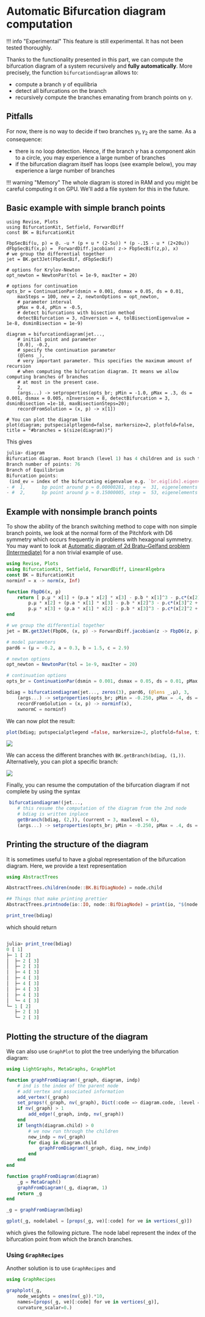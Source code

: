 # Automatic Bifurcation diagram computation

!!! info "Experimental"
    This feature is still experimental. It has not been tested thoroughly.
    
Thanks to the functionality presented in this part, we can compute the bifurcation diagram of a system recursively and **fully automatically**. More precisely, the function `bifurcationdiagram` allows to:

- compute a branch $\gamma$ of equilibria
- detect all bifurcations on the branch
- recursively compute the branches emanating from branch points on $\gamma$.

## Pitfalls
 
 For now, there is no way to decide if two branches $\gamma_1,\gamma_2$ are the same. As a consequence:

- there is no loop detection. Hence, if the branch $\gamma$ has a component akin to a circle, you may experience a large number of branches
- if the bifurcation diagram itself has loops (see example below), you may experience a large number of branches

!!! warning "Memory"
    The whole diagram is stored in RAM and you might be careful computing it on GPU. We'll add a file system for this in the future. 

## Basic example with simple branch points

```@example
using Revise, Plots
using BifurcationKit, Setfield, ForwardDiff
const BK = BifurcationKit

FbpSecBif(u, p) = @. -u * (p + u * (2-5u)) * (p -.15 - u * (2+20u))
dFbpSecBif(x,p) =  ForwardDiff.jacobian( z-> FbpSecBif(z,p), x)
# we group the differential together
jet = BK.get3Jet(FbpSecBif, dFbpSecBif)

# options for Krylov-Newton
opt_newton = NewtonPar(tol = 1e-9, maxIter = 20)

# options for continuation
opts_br = ContinuationPar(dsmin = 0.001, dsmax = 0.05, ds = 0.01,
	maxSteps = 100, nev = 2, newtonOptions = opt_newton,
	# parameter interval
	pMax = 0.4, pMin = -0.5,
	# detect bifurcations with bisection method
	detectBifurcation = 3, nInversion = 4, tolBisectionEigenvalue = 1e-8, dsminBisection = 1e-9)

diagram = bifurcationdiagram(jet..., 
	# initial point and parameter
	[0.0], -0.2, 
	# specify the continuation parameter
	(@lens _), 
	# very important parameter. This specifies the maximum amount of recursion
	# when computing the bifurcation diagram. It means we allow computing branches of branches 
	# at most in the present case.
	2,
	(args...) -> setproperties(opts_br; pMin = -1.0, pMax = .3, ds = 0.001, dsmax = 0.005, nInversion = 8, detectBifurcation = 3, dsminBisection =1e-18, maxBisectionSteps=20);
	recordFromSolution = (x, p) -> x[1])
	
# You can plot the diagram like 
plot(diagram; putspecialptlegend=false, markersize=2, plotfold=false, title = "#branches = $(size(diagram))")
```

This gives

```julia
julia> diagram
Bifurcation diagram. Root branch (level 1) has 4 children and is such that:
Branch number of points: 76
Branch of Equilibrium
Bifurcation points:
 (ind_ev = index of the bifurcating eigenvalue e.g. `br.eig[idx].eigenvals[ind_ev]`)
- #  1,      bp point around p ≈ 0.00000281, step =  31, eigenelements in eig[ 32], ind_ev =   1 [converged], δ = ( 1,  0)
- #  2,      bp point around p ≈ 0.15000005, step =  53, eigenelements in eig[ 54], ind_ev =   1 [converged], δ = (-1,  0)
```

## Example with nonsimple branch points

To show the ability of the branch switching method to cope with non simple branch points, we look at the normal form of the Pitchfork with D6 symmetry which occurs frequently in problems with hexagonal symmetry. You may want to look at [Automatic diagram of 2d Bratu–Gelfand problem (Intermediate)](@ref) for a non trivial example of use.

```julia
using Revise, Plots
using BifurcationKit, Setfield, ForwardDiff, LinearAlgebra
const BK = BifurcationKit
norminf = x -> norm(x, Inf)

function FbpD6(x, p)
	return [ p.μ * x[1] + (p.a * x[2] * x[3] - p.b * x[1]^3 - p.c*(x[2]^2 + x[3]^2) * x[1]),
		p.μ * x[2] + (p.a * x[1] * x[3] - p.b * x[2]^3 - p.c*(x[3]^2 + x[1]^2) * x[2]),
		p.μ * x[3] + (p.a * x[1] * x[2] - p.b * x[3]^3 - p.c*(x[2]^2 + x[1]^2) * x[3])]
end

# we group the differential together
jet = BK.get3Jet(FbpD6, (x, p) -> ForwardDiff.jacobian(z -> FbpD6(z, p), x))

# model parameters
pard6 = (μ = -0.2, a = 0.3, b = 1.5, c = 2.9)

# newton options
opt_newton = NewtonPar(tol = 1e-9, maxIter = 20)

# continuation options
opts_br = ContinuationPar(dsmin = 0.001, dsmax = 0.05, ds = 0.01, pMax = 0.4, pMin = -0.5, detectBifurcation = 2, nev = 2, newtonOptions = opt_newton, maxSteps = 100, nInversion = 4, tolBisectionEigenvalue = 1e-8, dsminBisection = 1e-9)

bdiag = bifurcationdiagram(jet..., zeros(3), pard6, (@lens _.μ), 3,
	(args...) -> setproperties(opts_br; pMin = -0.250, pMax = .4, ds = 0.001, dsmax = 0.005, nInversion = 4, detectBifurcation = 3, maxBisectionSteps=20, newtonOptions = opt_newton);
	recordFromSolution = (x, p) -> norminf(x),
	xwnormC = norminf)
```

We can now plot the result:

```julia
plot(bdiag; putspecialptlegend =false, markersize=2, plotfold=false, title="#branch = $(size(bdiag))")
```

 ![](diagramD6.png)
 
 We can access the different branches with `BK.getBranch(bdiag, (1,))`. Alternatively, you can plot a specific branch:
 
 ![](diagramD6b.png)
 
 Finally, you can resume the computation of the bifurcation diagram if not complete by using the syntax
 
```julia
 bifurcationdiagram!(jet...,
	# this resume the computation of the diagram from the 2nd node
	# bdiag is written inplace
	getBranch(bdiag, (2,)), (current = 3, maxlevel = 6), 
	(args...) -> setproperties(opts_br; pMin = -0.250, pMax = .4, ds = 0.001, dsmax = 0.005, nInversion = 4, detectBifurcation = 3, dsminBisection =1e-18, tolBisectionEigenvalue=1e-11, maxBisectionSteps=20, newtonOptions = (@set opt_newton.verbose=false)))
```
 
## Printing the structure of the diagram

It is sometimes useful to have a global representation of the bifurcation diagram. Here, we provide a text representation

```julia
using AbstractTrees

AbstractTrees.children(node::BK.BifDiagNode) = node.child

## Things that make printing prettier
AbstractTrees.printnode(io::IO, node::BifDiagNode) = print(io, "$(node.code) [ $(node.level)]")

print_tree(bdiag)
```

which should return

```julia

julia> print_tree(bdiag)
0 [ 1]
├─ 1 [ 2]
│  ├─ 2 [ 3]
│  ├─ 2 [ 3]
│  ├─ 4 [ 3]
│  ├─ 4 [ 3]
│  ├─ 4 [ 3]
│  ├─ 4 [ 3]
│  ├─ 4 [ 3]
│  └─ 4 [ 3]
└─ 1 [ 2]
   ├─ 2 [ 3]
   └─ 2 [ 3]
```

## Plotting the structure of the diagram

We can also use `GraphPlot` to plot the tree underlying the bifurcation diagram:

```julia
using LightGraphs, MetaGraphs, GraphPlot

function graphFromDiagram!(_graph, diagram, indp)
	# ind is the index of the parent node
	# add vertex and associated information
	add_vertex!(_graph)
	set_props!(_graph, nv(_graph), Dict(:code => diagram.code, :level => diagram.level))
	if nv(_graph) > 1
		add_edge!(_graph, indp, nv(_graph))
	end
	if length(diagram.child) > 0
		# we now run through the children
		new_indp = nv(_graph)
		for diag in diagram.child
			graphFromDiagram!(_graph, diag, new_indp)
		end
	end
end

function graphFromDiagram(diagram) 
	_g = MetaGraph()
	graphFromDiagram!(_g, diagram, 1)
	return _g
end

_g = graphFromDiagram(bdiag)

gplot(_g, nodelabel = [props(_g, ve)[:code] for ve in vertices(_g)])
```

which gives the following picture. The node label represent the index of the bifurcation point from which the branch branches.


### Using `GraphRecipes`

Another solution is to use `GraphRecipes` and 

```julia
using GraphRecipes

graphplot(_g, 
	node_weights = ones(nv(_g)).*10, 
	names=[props(_g, ve)[:code] for ve in vertices(_g)], 
	curvature_scalar=0.)
```
